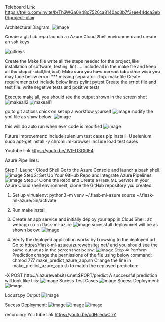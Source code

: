 
Teleboard Link
https://trello.com/invite/b/Th3WGa0i/48c7520ca8140ac3b7f3eee44dca3eb0/project-plan



Architectural Diagram:
![image](https://user-images.githubusercontent.com/49653011/116762661-1df4f900-a9e9-11eb-9910-3d460daa79a7.png)



Create a git hub repo 
 launch an Azure Cloud Shell environment and create an ssh keys
 
![gitkeys](https://user-images.githubusercontent.com/49653011/116294162-a499a400-a765-11eb-92ca-787c84a19e8a.PNG)

Create the Make file
    write all the steps needed for the project, like installation of software, testing, lint ....
    include all in the make file and keep all the steps(install,lint,test)
    Make sure you have correct tabs other wise you may face below error:
    *** missing separator. stop. makefile
Create requirements.txt
   include below lines
   pylint
   pytest
Create the script file and test file.
 write negetive tests and positive tests
 
Execute make all, you should see the output shown in the screen shot
  ![makeall2](https://user-images.githubusercontent.com/49653011/116294952-8d0eeb00-a766-11eb-8352-09d1e8b9500e.PNG)
![makeall1](https://user-images.githubusercontent.com/49653011/116294956-8da78180-a766-11eb-95f8-bb524851f123.PNG)

go to git actions chick on set up a workflow yourself 
![image](https://user-images.githubusercontent.com/49653011/116456577-6ddc9000-a830-11eb-91a4-6ceaab7590d5.png)
modify the yml file as show below:
![image](https://user-images.githubusercontent.com/49653011/116456801-a8dec380-a830-11eb-9334-0028ccf83221.png)

this will do auto run when ever code is modified
![image](https://user-images.githubusercontent.com/49653011/116456986-df1c4300-a830-11eb-8064-68b1781a0d57.png)



Future Improvement:
 Include sulenium test cases
 pip install -U selenium
 sudo apt-get install -y chromium-browser
Include load test cases 

 Youtube link
 https://youtu.be/dVtEU3GI0E4
    



Azure Pipe lines:


Step 1: Launch Cloud Shell
Go to the Azure Console and launch a bash shell.
![image](https://user-images.githubusercontent.com/49653011/116450973-f0ae1c80-a829-11eb-9ebe-bf0308ca323a.png)
Step 2: Set Up Your GitHub Repo and Integrate Azure Pipelines
![image](https://user-images.githubusercontent.com/49653011/116451186-2d7a1380-a82a-11eb-8a08-9b37f5642038.png)
Step 3: Clone the Repo and Create a Flask ML Service
In your Azure Cloud shell environment, clone the GitHub repository you created.

1. Set up virtualenv:
python3 -m venv ~/.flask-ml-azure
source ~/.flask-ml-azure/bin/activate
2. Run make install

3. Create an app service and initially deploy your app in Cloud Shell:
az webapp up -n flask-ml-azure
 ![image](https://user-images.githubusercontent.com/49653011/116451385-6619ed00-a82a-11eb-9651-1a33d9956216.png)
 sucessfull deploymnet will be as shown below:
 ![image](https://user-images.githubusercontent.com/49653011/116484763-c6735380-a857-11eb-9043-885a28a8245b.png)

 4. Verify the deployed application works by browsing to the deployed url
Go to https://flask-ml-azure.azurewebsites.net/ and you should see the same output as in the screenshot below:
![image](https://user-images.githubusercontent.com/49653011/116451589-b002d300-a82a-11eb-973b-14738551acc3.png)
Step 4: Perform Prediction
change the permissions of the file using below command:
chmod 777 make_predict_azure_app.sh
Change the line in make_predict_azure_app.sh to match the deployed prediction:

-X POST https://<yourappname>.azurewebsites.net:$PORT/predict
A successful prediction will look like this:
![image](https://user-images.githubusercontent.com/49653011/116451777-ed676080-a82a-11eb-9083-fbbd817bf982.png)
 Sucess Test Cases
 ![image](https://user-images.githubusercontent.com/49653011/116491574-34277b80-a868-11eb-893e-3297b8413f96.png)
Sucess Deployment:
 ![image](https://user-images.githubusercontent.com/49653011/116491645-5a4d1b80-a868-11eb-8ca2-33b9760c20ca.png)
 
 Locust.py Output
 ![image](https://user-images.githubusercontent.com/49653011/116760582-4b3ea880-a9e3-11eb-8d21-0d308df83f64.png)

Sucess Deployment:
![image](https://user-images.githubusercontent.com/49653011/117854759-cca20080-b257-11eb-8d76-10a645dc22db.png)
![image](https://user-images.githubusercontent.com/49653011/117854158-35d54400-b257-11eb-98d2-1d1a42a16ce7.png)
![image](https://user-images.githubusercontent.com/49653011/117854233-4c7b9b00-b257-11eb-8a5e-85b2174eac6e.png)

recording:
 You tube link
https://youtu.be/odHpeduCIrY



